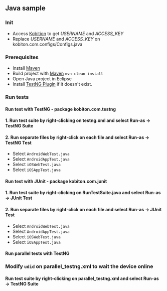 ## Java sample

### Init

- Access [Kobition](https://portal.kobiton.com) to get *USERNAME* and *ACCESS_KEY*
- Replace *USERNAME* and *ACCESS_KEY* on kobiton.com.configs/Configs.java

### Prerequisites

 - Install [Maven](https://maven.apache.org/install.html)
 - Build project with [Maven](https://maven.apache.org/run-maven/) `mvn clean install`
 - Open Java project in Eclipse
 - Install [TestNG Plugin](http://beust.com/eclipse) if it doesn't exist.

### Run tests

#### Run test with TestNG - package kobiton.com.testng

#### 1. Run test suite by right-clicking on testng.xml and select **Run-as → TestNG Suite**

#### 2. Run separate files by right-click on each file and select **Run-as → TestNG Test**

 - Select `AndroidWebTest.java`  
 - Select `AndroidAppTest.java`  
 - Select `iOSWebTest.java`
 - Select `iOSAppTest.java`

#### Run test with JUnit - package kobiton.com.junit

#### 1. Run test suite by right-clicking on RunTestSuite.java and select **Run-as → JUnit Test**

#### 2. Run separate files by right-click on each file and select **Run-as → JUnit Test**

 - Select `AndroidWebTest.java`  
 - Select `AndroidAppTest.java`  
 - Select `iOSWebTest.java`
 - Select `iOSAppTest.java`
 
#### Run parallel tests with TestNG
### Modify `udid` on parallel_testng.xml to wait the device online
#### Run test suite by right-clicking on parallel_testng.xml and select **Run-as → TestNG Suite**